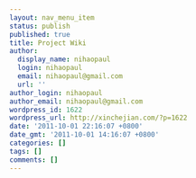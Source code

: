 ```yaml
---
layout: nav_menu_item
status: publish
published: true
title: Project Wiki
author:
  display_name: nihaopaul
  login: nihaopaul
  email: nihaopaul@gmail.com
  url: ''
author_login: nihaopaul
author_email: nihaopaul@gmail.com
wordpress_id: 1622
wordpress_url: http://xinchejian.com/?p=1622
date: '2011-10-01 22:16:07 +0800'
date_gmt: '2011-10-01 14:16:07 +0800'
categories: []
tags: []
comments: []
---
```


